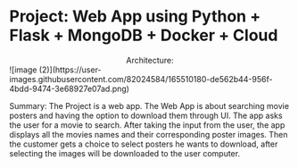 # Project: Web App using Python + Flask + MongoDB + Docker + Cloud

<center> Architecture: </center>
![image (2)](https://user-images.githubusercontent.com/82024584/165510180-de562b44-956f-4bdd-9474-3e68927e07ad.png)

Summary: The Project is a web app. The Web App is about searching movie posters and having the option to download them through UI.
The app asks the user for a movie to search. After taking the input from the user, the app displays all the movies names and their corresponding poster images. Then the customer gets a choice to select posters he wants to download, after selecting the images will be downloaded to the user computer.
